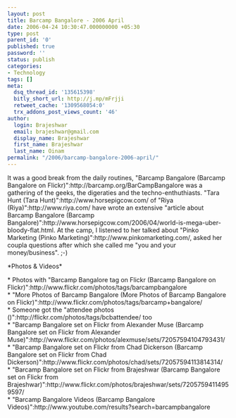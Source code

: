 ```yaml
---
layout: post
title: Barcamp Bangalore - 2006 April
date: 2006-04-24 10:30:47.000000000 +05:30
type: post
parent_id: '0'
published: true
password: ''
status: publish
categories:
- Technology
tags: []
meta:
  dsq_thread_id: '135615398'
  bitly_short_url: http://j.mp/mFrjji
  retweet_cache: '1309568054:0'
  trx_addons_post_views_count: '46'
author:
  login: Brajeshwar
  email: brajeshwar@gmail.com
  display_name: Brajeshwar
  first_name: Brajeshwar
  last_name: Oinam
permalink: "/2006/barcamp-bangalore-2006-april/"
---
```

<p>It was a good break from the daily routines, "Barcamp Bangalore (Barcamp Bangalore on Flickr)":http://barcamp.org/BarCampBangalore was a gathering of the geeks, the digeraties and the techno-enthuthiasts. "Tara Hunt (Tara Hunt)":http://www.horsepigcow.com/ of "Riya (Riya)":http://www.riya.com/ have wrote an extensive "article about Barcamp Bangalore (Barcamp Bangalore)":http://www.horsepigcow.com/2006/04/world-is-mega-uber-bloody-flat.html. At the camp, I listened to her talked about "Pinko Marketing (Pinko Marketing)":http://www.pinkomarketing.com/, asked her coupla questions after which she called me "you and your money/business". ;-)</p>
<p>*Photos & Videos*</p>
<p>* Photos with "Barcamp Bangalore tag on Flickr (Barcamp Bangalore on Flickr)":http://www.flickr.com/photos/tags/barcampbangalore<br />
* "More Photos of Barcamp Bangalore (More Photos of Barcamp Bangalore on Flickr)":http://www.flickr.com/photos/tags/barcamp+bangalore/<br />
* Someone got the "attendee photos ()":http://flickr.com/photos/tags/bcbattendee/ too<br />
* "Barcamp Bangalore set on Flickr from Alexander Muse (Barcamp Bangalore set on Flickr from Alexander Muse)":http://www.flickr.com/photos/alexmuse/sets/72057594104793431/<br />
* "Barcamp Bangalore set on Flickr from Chad Dickerson (Barcamp Bangalore set on Flickr from Chad Dickerson)":http://www.flickr.com/photos/chad/sets/72057594113814314/<br />
* "Barcamp Bangalore set on Flickr from Brajeshwar (Barcamp Bangalore set on Flickr from Brajeshwar)":http://www.flickr.com/photos/brajeshwar/sets/72057594114959597/<br />
* "Barcamp Bangalore Videos (Barcamp Bangalore Videos)":http://www.youtube.com/results?search=barcampbangalore</p>
